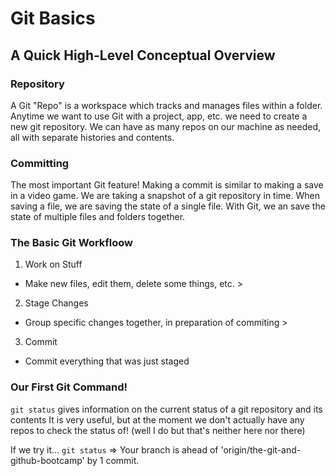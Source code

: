 # Git Basics

## A Quick High-Level Conceptual Overview
### Repository
A Git "Repo" is a workspace which tracks and manages files within a folder.
Anytime we want to use Git with a project, app, etc. we need to create a new git repository. We can have as many repos on our machine as needed, all with separate histories and contents.

### Committing
The most important Git feature!
Making a commit is similar to making a save in a video game. We are taking a snapshot of a git repository in time.
When saving a file, we are saving the state of a single file. With Git, we an save the state of multiple files and folders together.

### The Basic Git Workfloow
1. Work on Stuff
- Make new files, edit them, delete some things, etc. >
2. Stage Changes
- Group specific changes together, in preparation of commiting > 
3. Commit
- Commit everything that was just staged

### Our First Git Command!
`git status` gives information on the current status of a git repository and its contents
It is very useful, but at the moment we don't actually have any repos to check the status of! (well I do but that's neither here nor there)

If we try it...
`git status` => Your branch is ahead of 'origin/the-git-and-github-bootcamp' by 1 commit.